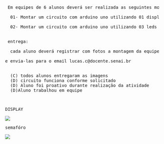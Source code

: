 


<PRE>
 Em equipes de 6 alunos deverá ser realizada as seguintes montagens:

  01- Montar um circuito com arduino uno utilizando 01 display 7 seguimentos e 8 resistores de 200 ohms capaz de ao ser acionado via node-red dashboard firmata espelhar os números de 0 a 9 no display

  02- Montar um circuito com arduino uno utilizando 03 leds e 03 resistores de 200 ohms capaz de ser acionado via node-red e ser capaz de mostrar via node-red dashboard o tempo exato dos semafóros(ex: verde esta acionado,vermelhoe amerelho desligado)


 entrega:

  cada aluno deverá registrar com fotos a montagem da equipe de modo que mostre o funcionamento e toda configuração do node-red

e envia-las para o email lucas.c@docente.senai.br


  (C) todos alunos entregaram as imagens
  (D) circuito funciona conforme solicitado
  (D) Aluno foi proativo durante realização da atividade
  (D)Aluno trabalhou em equipe

  
</PRE>

<pre>DISPLAY</pre>
<img src="https://www.usinainfo.com.br/blog/wp-content/uploads/2020/08/Montagem-Display-7-Segmentos-Arduino-no-Fritzing.png">

<pre>semafóro</pre>
<img src="https://sites.usp.br/ltsi/wp-content/uploads/sites/248/2020/07/1-2.png">
